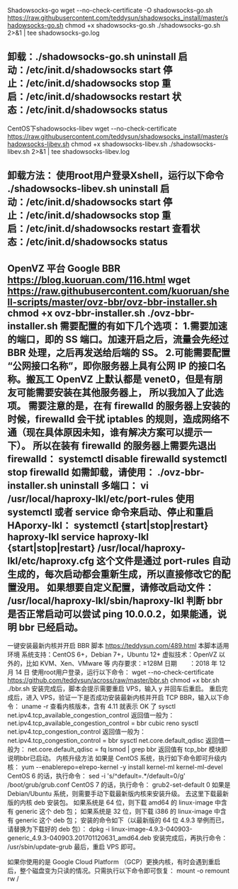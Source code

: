 Shadowsocks-go
wget --no-check-certificate -O shadowsocks-go.sh https://raw.githubusercontent.com/teddysun/shadowsocks_install/master/shadowsocks-go.sh
chmod +x shadowsocks-go.sh
./shadowsocks-go.sh 2>&1 | tee shadowsocks-go.log

卸载：./shadowsocks-go.sh uninstall
启动：/etc/init.d/shadowsocks start
停止：/etc/init.d/shadowsocks stop
重启：/etc/init.d/shadowsocks restart
状态：/etc/init.d/shadowsocks status
-------------------------------------------------
CentOS下shadowsocks-libev
wget --no-check-certificate https://raw.githubusercontent.com/teddysun/shadowsocks_install/master/shadowsocks-libev.sh
chmod +x shadowsocks-libev.sh
./shadowsocks-libev.sh 2>&1 | tee shadowsocks-libev.log

卸载方法：
使用root用户登录Xshell，运行以下命令
./shadowsocks-libev.sh uninstall
启动：/etc/init.d/shadowsocks start
停止：/etc/init.d/shadowsocks stop
重启：/etc/init.d/shadowsocks restart
查看状态：/etc/init.d/shadowsocks status
-----------------------------------------------------
OpenVZ 平台 Google BBR
https://blog.kuoruan.com/116.html
wget https://raw.githubusercontent.com/kuoruan/shell-scripts/master/ovz-bbr/ovz-bbr-installer.sh
chmod +x ovz-bbr-installer.sh
./ovz-bbr-installer.sh
需要配置的有如下几个选项：
1.需要加速的端口，即的 SS 端口。加速开启之后，流量会先经过 BBR 处理，之后再发送给后端的 SS。
2.可能需要配置 “公网接口名称”，即你服务器上具有公网 IP 的接口名称。搬瓦工 OpenVZ 上默认都是 venet0，但是有朋友可能需要安装在其他服务器上，
所以我加入了此选项。
需要注意的是，在有 firewalld 的服务器上安装的时候，firewalld 会干扰 iptables 的规则，造成网络不通（现在具体原因未知，谁有解决方案可以提示一下）。
所以在装有 firewalld 的服务器上需要先退出 firewalld：
systemctl disable firewalld
systemctl stop firewalld
如需卸载，请使用：
./ovz-bbr-installer.sh uninstall
多端口：
vi /usr/local/haproxy-lkl/etc/port-rules
使用 systemctl 或者 service 命令来启动、停止和重启 HAporxy-lkl：
systemctl {start|stop|restart} haproxy-lkl
service haproxy-lkl {start|stop|restart}
/usr/local/haproxy-lkl/etc/haproxy.cfg 这个文件是通过 port-rules 自动生成的，每次启动都会重新生成，所以直接修改它的配置没用。
如果想要自定义配置，请修改启动文件：
/usr/local/haproxy-lkl/sbin/haproxy-lkl
判断 bbr 是否正常启动可以尝试 ping 10.0.0.2，如果能通，说明 bbr 已经启动。
------------------------------------------
一键安装最新内核并开启 BBR 脚本
https://teddysun.com/489.html
本脚本适用环境
系统支持：CentOS 6+，Debian 7+，Ubuntu 12+
虚拟技术：OpenVZ 以外的，比如 KVM、Xen、VMware 等
内存要求：≥128M
日期　　：2018 年 12 月 14 日
使用root用户登录，运行以下命令：
wget --no-check-certificate https://github.com/teddysun/across/raw/master/bbr.sh
chmod +x bbr.sh
./bbr.sh
安装完成后，脚本会提示需要重启 VPS，输入 y 并回车后重启。
重启完成后，进入 VPS，验证一下是否成功安装最新内核并开启 TCP BBR，输入以下命令：
uname -r
查看内核版本，含有 4.11 就表示 OK 了
sysctl net.ipv4.tcp_available_congestion_control
返回值一般为：
net.ipv4.tcp_available_congestion_control = bbr cubic reno
sysctl net.ipv4.tcp_congestion_control
返回值一般为：
net.ipv4.tcp_congestion_control = bbr
sysctl net.core.default_qdisc
返回值一般为：
net.core.default_qdisc = fq
lsmod | grep bbr
返回值有 tcp_bbr 模块即说明bbr已启动。
内核升级方法
如果是 CentOS 系统，执行如下命令即可升级内核：
yum --enablerepo=elrepo-kernel -y install kernel-ml kernel-ml-devel
CentOS 6 的话，执行命令：
sed -i 's/^default=.*/default=0/g' /boot/grub/grub.conf
CentOS 7 的话，执行命令：
grub2-set-default 0
如果是 Debian/Ubuntu 系统，则需要手动下载最新版内核来安装升级。
去这里下载最新版的内核 deb 安装包。
如果系统是 64 位，则下载 amd64 的 linux-image 中含有 generic 这个 deb 包；
如果系统是 32 位，则下载 i386 的 linux-image 中含有 generic 这个 deb 包；
安装的命令如下（以最新版的 64 位 4.9.3 举例而已，请替换为下载好的 deb 包）：
dpkg -i linux-image-4.9.3-040903-generic_4.9.3-040903.201701120631_amd64.deb
安装完成后，再执行命令：
/usr/sbin/update-grub
最后，重启 VPS 即可。

如果你使用的是 Google Cloud Platform （GCP）更换内核，有时会遇到重启后，整个磁盘变为只读的情况。只需执行以下命令即可恢复：
mount -o remount rw /
